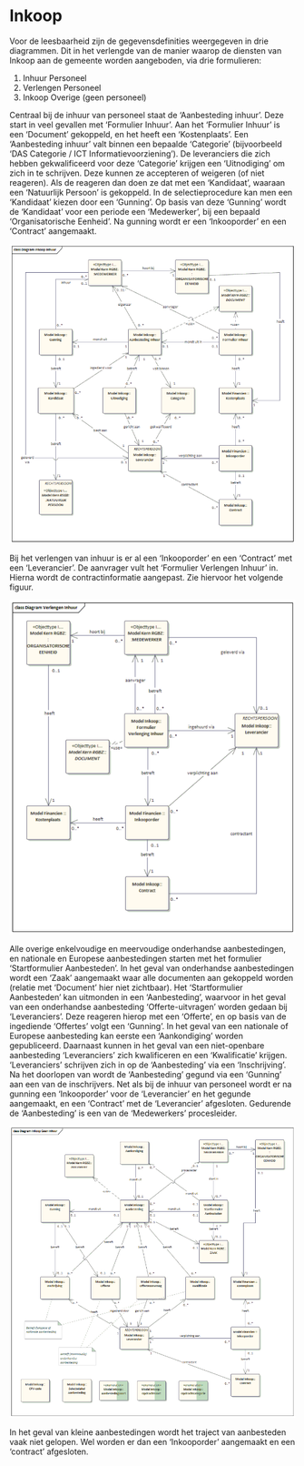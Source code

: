 # Inkoop

Voor de leesbaarheid zijn de gegevensdefinities weergegeven in drie diagrammen. Dit in het verlengde van de manier waarop de diensten van Inkoop aan de gemeente worden aangeboden, via drie formulieren:

1. Inhuur Personeel
2. Verlengen Personeel
3. Inkoop Overige (geen personeel)

Centraal bij de inhuur van personeel staat de ‘Aanbesteding inhuur’. Deze start in veel gevallen met ‘Formulier Inhuur’. Aan het ‘Formulier Inhuur’ is een ‘Document’ gekoppeld, en het heeft een ‘Kostenplaats’. 
Een ‘Aanbesteding inhuur’ valt binnen een bepaalde ‘Categorie’ (bijvoorbeeld ‘DAS Categorie / ICT Informatievoorziening’). De leveranciers die zich hebben gekwalificeerd voor deze ‘Categorie’ krijgen een ‘Uitnodiging’ om zich in te schrijven. Deze kunnen ze accepteren of weigeren (of niet reageren). Als de reageren dan doen ze dat met een ‘Kandidaat’, waaraan een ‘Natuurlijk Persoon’ is gekoppeld. In de selectieprocedure kan men een ‘Kandidaat’ kiezen door een ‘Gunning’. Op basis van deze ‘Gunning’ wordt de ‘Kandidaat’ voor een periode een ‘Medewerker’, bij een bepaald ‘Organisatorische Eenheid’. Na gunning wordt er een ‘Inkooporder’ en een ‘Contract’ aangemaakt.

![Inkoop Inhuur][inkoopInhuur]

Bij het verlengen van inhuur is er al een ‘Inkooporder’ en een ‘Contract’ met een ‘Leverancier’. De aanvrager vult het ‘Formulier Verlengen Inhuur’ in. Hierna wordt de contractinformatie aangepast. Zie hiervoor het volgende figuur.

![Inkoop Verlengen Inhuur][inkoopVerlengenInhuur]

Alle overige enkelvoudige en meervoudige onderhandse aanbestedingen, en nationale en Europese aanbestedingen starten met het formulier ‘Startformulier Aanbesteden’. In het geval van onderhandse aanbestedingen wordt een ‘Zaak’ aangemaakt waar alle documenten aan gekoppeld worden (relatie met ‘Document’ hier niet zichtbaar). 
Het ‘Startformulier Aanbesteden’ kan uitmonden in een ‘Aanbesteding’, waarvoor in het geval van een onderhandse aanbesteding ‘Offerte-uitvragen’ worden gedaan bij ‘Leveranciers’. Deze reageren hierop met een ‘Offerte’, en op basis van de ingediende ‘Offertes’ volgt een ‘Gunning’. In het geval van een nationale of Europese aanbesteding kan eerste een ‘Aankondiging’ worden gepubliceerd. Daarnaast kunnen in het geval van een niet-openbare aanbesteding ‘Leveranciers’ zich kwalificeren en een ‘Kwalificatie’ krijgen. ‘Leveranciers’ schrijven zich in op de ‘Aanbesteding’ via een ‘Inschrijving’. Na het doorlopen van wordt de ‘Aanbesteding’ gegund via een ‘Gunning’ aan een van de inschrijvers. 
Net als bij de inhuur van personeel wordt er na gunning een ‘Inkooporder’ voor de ‘Leverancier’ en het gegunde aangemaakt, en een ‘Contract’ met de ‘Leverancier’ afgesloten. Gedurende de ‘Aanbesteding’ is een van de ‘Medewerkers’ procesleider.

![Inkoop Geen Inhuur][inkoopGeenInhuur]

In het geval van kleine aanbestedingen wordt het traject van aanbesteden vaak niet gelopen. Wel worden er dan een ‘Inkooporder’ aangemaakt en een ‘contract’ afgesloten.

[inkoopInhuur]: image/EAID_1172FBF0_04B4_46c7_9FB5_F34730E060FB.gif "Inkoop Inhuur"
[inkoopVerlengenInhuur]: image/EAID_21AD192F_EEF1_493b_9BFD_D37EF6C93236.gif "Inkoop VerlengenInhuur"
[inkoopGeenInhuur]: image/EAID_6683520C_EE21_4038_A418_D4C957172DF2.gif "Inkoop Geen Inhuur"
